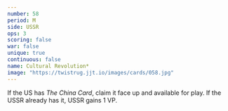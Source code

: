 ```yaml
---
number: 58
period: M
side: USSR
ops: 3
scoring: false
war: false
unique: true
continuous: false
name: Cultural Revolution*
image: "https://twistrug.jjt.io/images/cards/058.jpg"
---
```

If the US has *The China Card*, claim it face up and available for play. If the USSR already has it, USSR gains 1 VP.
